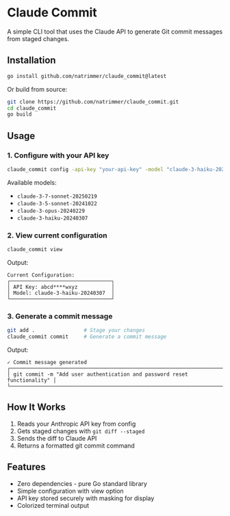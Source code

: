 # Claude Commit

A simple CLI tool that uses the Claude API to generate Git commit messages from staged changes.

## Installation

```bash
go install github.com/natrimmer/claude_commit@latest
```

Or build from source:

```bash
git clone https://github.com/natrimmer/claude_commit.git
cd claude_commit
go build
```

## Usage

### 1. Configure with your API key

```bash
claude_commit config -api-key "your-api-key" -model "claude-3-haiku-20240307"
```

Available models:

- `claude-3-7-sonnet-20250219`
- `claude-3-5-sonnet-20241022`
- `claude-3-opus-20240229`
- `claude-3-haiku-20240307`

### 2. View current configuration

```bash
claude_commit view
```

Output:

```
Current Configuration:
┌─────────────────────────────────┐
│ API Key: abcd****wxyz           │
│ Model: claude-3-haiku-20240307  │
└─────────────────────────────────┘
```

### 3. Generate a commit message

```bash
git add .                # Stage your changes
claude_commit commit     # Generate a commit message
```

Output:

```
✓ Commit message generated
┌──────────────────────────────────────────────────────────────────────────┐
│ git commit -m "Add user authentication and password reset functionality" │
└──────────────────────────────────────────────────────────────────────────┘
```

## How It Works

1. Reads your Anthropic API key from config
2. Gets staged changes with `git diff --staged`
3. Sends the diff to Claude API
4. Returns a formatted git commit command

## Features

- Zero dependencies - pure Go standard library
- Simple configuration with view option
- API key stored securely with masking for display
- Colorized terminal output
